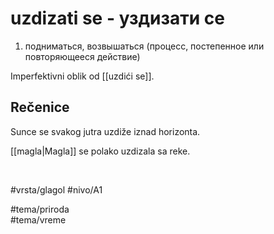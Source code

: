 # uzdizati se - уздизати се

1. подниматься, возвышаться (процесс, постепенное или повторяющееся действие)

Imperfektivni oblik od [[uzdići se]].

## Rečenice

Sunce se svakog jutra uzdiže iznad horizonta.

[[magla|Magla]] se polako uzdizala sa reke.  

<br>

#vrsta/glagol
#nivo/A1 

#tema/priroda  
#tema/vreme
